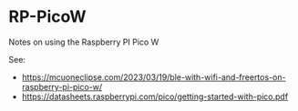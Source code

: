# RP-PicoW
Notes on using the Raspberry PI Pico W

See:

* https://mcuoneclipse.com/2023/03/19/ble-with-wifi-and-freertos-on-raspberry-pi-pico-w/
* https://datasheets.raspberrypi.com/pico/getting-started-with-pico.pdf
